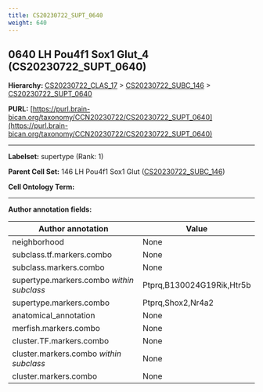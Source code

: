 ```yaml
---
title: CS20230722_SUPT_0640
weight: 640
---
```

## 0640 LH Pou4f1 Sox1 Glut_4 (CS20230722_SUPT_0640)
<b>Hierarchy: </b>
[CS20230722_CLAS_17](../CS20230722_CLAS_17) >
[CS20230722_SUBC_146](../CS20230722_SUBC_146) >
[CS20230722_SUPT_0640](../CS20230722_SUPT_0640)

**PURL:** [https://purl.brain-bican.org/taxonomy/CCN20230722/CS20230722_SUPT_0640](https://purl.brain-bican.org/taxonomy/CCN20230722/CS20230722_SUPT_0640)

---


**Labelset:** supertype (Rank: 1)

**Parent Cell Set:** 146 LH Pou4f1 Sox1 Glut ([CS20230722_SUBC_146](../CS20230722_SUBC_146))



**Cell Ontology Term:** 

[MARKER GENES.]: #


---

[TRANSFERRED ANNOTATIONS.]: #


[AUTHOR ANNOTATION FIELDS.]: #


**Author annotation fields:**

| Author annotation | Value |
|-------------------|-------|
|neighborhood|None|
|subclass.tf.markers.combo|None|
|subclass.markers.combo|None|
|supertype.markers.combo _within subclass_|Ptprq,B130024G19Rik,Htr5b|
|supertype.markers.combo|Ptprq,Shox2,Nr4a2|
|anatomical_annotation|None|
|merfish.markers.combo|None|
|cluster.TF.markers.combo|None|
|cluster.markers.combo _within subclass_|None|
|cluster.markers.combo|None|
